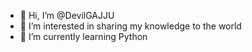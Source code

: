 - 👋 Hi, I’m @DevilGAJJU
- 👀 I’m interested in sharing my knowledge to the world
- 🌱 I’m currently learning Python

<!---
DevilGAJJU/DevilGAJJU is a ✨ special ✨ repository because its `README.md` (this file) appears on your GitHub profile.
You can click the Preview link to take a look at your changes.
--->
